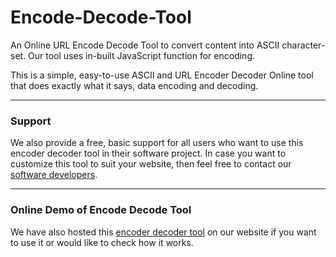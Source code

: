 # Encode-Decode-Tool
An Online URL Encode Decode Tool to convert content into ASCII character-set. Our tool uses in-built JavaScript function for encoding.

This is a simple, easy-to-use ASCII and URL Encoder Decoder Online tool that does exactly what it says, data encoding and decoding. 

-------

### Support

We also provide a free, basic support for all users who want to use this encoder decoder tool in their software project. In case you want to customize this tool to suit your website, then feel free to contact our [software developers](https://www.weblineindia.com/hire-dedicated-developers.html).

-------

### Online Demo of Encode Decode Tool

We have also hosted this [encoder decoder tool](https://www.technetexperts.com/encoder-decoder-online/) on our website if you want to use it or would like to check how it works.
